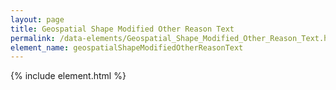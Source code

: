```yaml
---
layout: page
title: Geospatial Shape Modified Other Reason Text
permalink: /data-elements/Geospatial_Shape_Modified_Other_Reason_Text.html
element_name: geospatialShapeModifiedOtherReasonText
---
```

{% include element.html %}